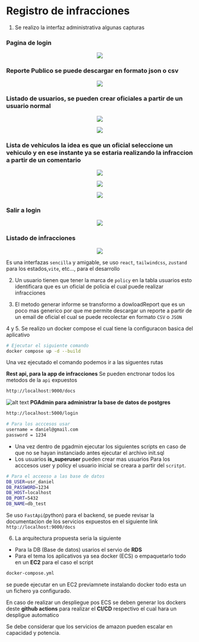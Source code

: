 # Registro de infracciones

1. Se realizo la interfaz administrativa algunas capturas

### **Pagina de login**

<p align="center">
  <img src="img/image-7.png" />
</p>

### **Reporte Publico se puede descargar en formato json o csv**

<p align="center">
  <img src="img/image-8.png" />
</p>

### **Listado de usuarios, se pueden crear oficiales a partir de un usuario normal**

<p align="center">
  <img src="img/image.png" />
</p>

<p align="center">
  <img src="img/image-1.png" />
</p>

### **Lista de vehiculos la idea es que un oficial seleccione un vehiculo y en ese instante ya se estaria realizando la infraccion a partir de un comentario**

<p align="center">
  <img src="img/image-2.png" />
</p>
<p align="center">
  <img src="img/image-3.png" />
</p>
<p align="center">
  <img src="img/image-4.png" />
</p>

### **Salir a login**

<p align="center">
  <img src="img/image-5.png" />
</p>

### **Listado de infracciones**

<p align="center">
  <img src="img/image-6.png" />
</p>

Es una interfazas `sencilla` y amigable, se uso `react`, `tailwindcss`, `zustand` para los estados,`vite`, etc..., para el desarrollo

2. Un usuario tienen que tener la marca de `policy` en la tabla usuarios esto identificara que es un oficial de policia el cual puede realizar infracciones

3. El metodo generar informe se transformo a dowloadReport que es un poco mas generico por que me permite descargar un reporte a partir de un email de oficial el cual se puede recolectar en formato `CSV` o `JSON`

4 y 5. Se realizo un docker compose el cual tiene la configuracon basica del aplicativo

```bash
# Ejecutar el siguiente comando
docker compose up -d --build
```

Una vez ejecutado el comando podemos ir a las siguentes rutas

**Rest api, para la app de infracciones**
Se pueden enctronar todos los metodos de la `api` expuestos

```bash
http://localhost:9000/docs
```

![alt text](img/api.png)
**PGAdmin para administrar la base de datos de postgres**

```bash
http://localhost:5000/login

# Para los acccesos usar
username = daniel@gmail.com
password = 1234
```

- Una vez dentro de pgadmin ejecutar los siguientes scripts en caso de que no se hayan instanciado antes ejecutar el archivo init.sql
- Los usuarios **is_superuser** pueden crear mas usuarios
  Para los acccesos user y policy
  el usuario inicial se creara a partir del `scritpt`.

```bash
# Para el acceoso a las base de datos
DB_USER=usr_daniel
DB_PASSWORD=1234
DB_HOST=localhost
DB_PORT=5432
DB_NAME=db_test
```

Se uso `FastApi`(python) para el backend, se puede revisar la documentacion de los servicios expuestos en el siguiente link `http://localhost:9000/docs`

6. La arquitectura propuesta seria la siguiente

- Para la DB (Base de datos) usarios el servio de **RDS**
- Para el tema los aplicativos ya sea docker (ECS) o empaquetarlo todo en un **EC2** para el caso el script

```bash
docker-compose.yml
```

se puede ejecutar en un EC2 previamnete instalando docker todo esta un un fichero ya configurado.

En caso de realizar un despliegue pos ECS se deben generar los dockers deste **github actions** para realizar el **CI/CD** respectivo el cual hara un despligue automatico

Se debe considerar que los servicios de amazon pueden escalar en capacidad y potencia. 